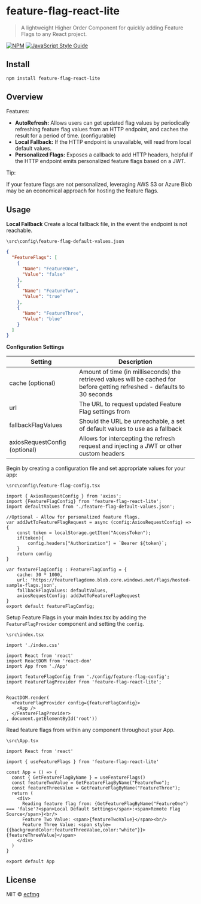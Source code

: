# feature-flag-react-lite

> A lightweight Higher Order Component for quickly adding Feature Flags to any React project.

[![NPM](https://img.shields.io/npm/v/feature-flag-react-lite.svg)](https://www.npmjs.com/package/feature-flag-react-lite) [![JavaScript Style Guide](https://img.shields.io/badge/code_style-standard-brightgreen.svg)](https://standardjs.com)

## Install

```bash
npm install feature-flag-react-lite
```

## Overview

Features:
 - **AutoRefresh:** Allows users can get updated flag values by periodically refreshing feature flag values from an HTTP endpoint, and caches the result for a period of time. (configurable) 
 - **Local Fallback:** If the HTTP endpoint is unavailable, will read from local default values.
 - **Personalized Flags:** Exposes a callback to add HTTP headers, helpful if the HTTP endpoint emits personalized feature flags based on a JWT.
 

Tip:

If your feature flags are not personalized, leveraging AWS S3 or Azure Blob may be an economical approach for hosting the feature flags.

## Usage

**Local Fallback**
Create a local fallback file, in the event the endpoint is not reachable.

```\src\config\feature-flag-default-values.json```

```json
{
  "FeatureFlags": [
    {
      "Name": "FeatureOne",
      "Value": "false"
    },
    {
      "Name": "FeatureTwo",
      "Value": "true"
    },
    {
      "Name": "FeatureThree",
      "Value": "blue"
    }
  ]
}
```

**Configuration Settings**

| Setting | Description |
| ------- | ----------- |
| cache (optional)  | Amount of time (in milliseconds) the retrieved values will be cached for before getting refreshed - defaults to 30 seconds |
| url | The URL to request updated Feature Flag settings from |
| fallbackFlagValues | Should the URL be unreachable, a set of default values to use as a fallback |
| axiosRequestConfig (optional) | Allows for intercepting the refresh request and injecting a JWT or other custom headers |


Begin by creating a configuration file and set appropriate values for your app:

```\src\config\feature-flag-config.tsx```

```tsx
import { AxiosRequestConfig } from 'axios';
import {FeatureFlagConfig} from 'feature-flag-react-lite';
import defaultValues from './feature-flag-default-values.json';

//Optional - Allow for personalized feature flags.
var addJwtToFeatureFlagRequest = async (config:AxiosRequestConfig) => {
    const token = localStorage.getItem("AccessToken");
    if(token){
        config.headers["Authorization"] = `Bearer ${token}`;
    }
    return config
}

var featureFlagConfig : FeatureFlagConfig = {
    cache: 30 * 1000,
    url: 'https://featureflagdemo.blob.core.windows.net/flags/hosted-sample-flags.json',
    fallbackFlagValues: defaultValues,
    axiosRequestConfig: addJwtToFeatureFlagRequest
}
export default featureFlagConfig;
```


Setup Feature Flags in your main Index.tsx by adding the `FeatureFlagProvider` component and  setting the `config`.

```\src\index.tsx```
```tsx
import './index.css'

import React from 'react'
import ReactDOM from 'react-dom'
import App from './App'

import featureFlagConfig from './config/feature-flag-config';
import FeatureFlagProvider from 'feature-flag-react-lite';


ReactDOM.render(
  <FeatureFlagProvider config={featureFlagConfig}>
    <App />
  </FeatureFlagProvider>
, document.getElementById('root'))
```

Read feature flags from within any component throughout your App.

```\src\App.tsx```
```tsx
import React from 'react'

import { useFeatureFlags } from 'feature-flag-react-lite'

const App = () => {
  const { GetFeatureFlagByName } = useFeatureFlags()
  const featureTwoValue = GetFeatureFlagByName("FeatureTwo");
  const featureThreeValue = GetFeatureFlagByName("FeatureThree");
  return (
    <div>
      Reading feature flag from: {GetFeatureFlagByName("FeatureOne") === 'false'?<span>Local Default Settings</span>:<span>Remote Flag Source</span>}<br/>
      Feature Two Value: <span>{featureTwoValue}</span><br/>
      Feature Three Value: <span style={{backgroundColor:featureThreeValue,color:"white"}}>{featureThreeValue}</span>
    </div>
  )
}

export default App
```



## License

MIT © [ecfmg](https://github.com/ecfmg)
